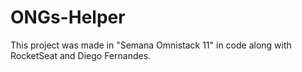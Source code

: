 # ONGs-Helper
This project was made in "Semana Omnistack 11" in code along with RocketSeat and Diego Fernandes.
